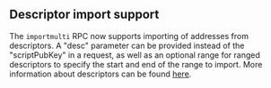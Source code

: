 Descriptor import support
---------------------

The `importmulti` RPC now supports importing of addresses from descriptors. A "desc" parameter can be provided instead of the "scriptPubKey" in a request, as well as an optional range for ranged descriptors to specify the start and end of the range to import. More information about
descriptors can be found [here](https://github.com/umkoin/umkoin/blob/master/doc/descriptors.md).
